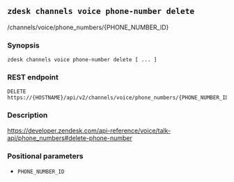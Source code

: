 ## `zdesk channels voice phone-number delete`

/channels/voice/phone_numbers/{PHONE_NUMBER_ID}

### Synopsis

    zdesk channels voice phone-number delete [ ... ]

### REST endpoint

    DELETE https://{HOSTNAME}/api/v2/channels/voice/phone_numbers/{PHONE_NUMBER_ID}

### Description

https://developer.zendesk.com/api-reference/voice/talk-api/phone_numbers#delete-phone-number

### Positional parameters

* `PHONE_NUMBER_ID`

